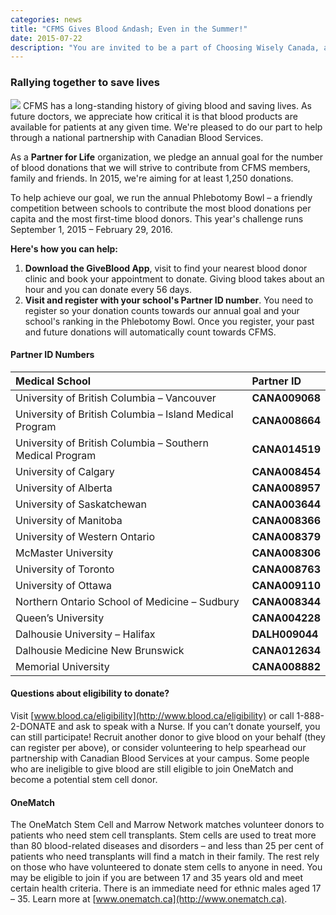 ```yaml
---
categories: news
title: "CFMS Gives Blood &ndash; Even in the Summer!"
date: 2015-07-22
description: "You are invited to be a part of Choosing Wisely Canada, a grassroots, physician-led campaign to engage physicians and patients in conversations about unnecessary tests, treatments and procedures."
---
```


### **Rallying together to save lives**

<img class="right" src="{{site.root}}/images/news-images/CAN-BLOOD.jpg">
CFMS has a long-standing history of giving blood and saving lives. As future doctors, we appreciate how critical it is that blood products are available for patients at any given time. We're pleased to do our part to help through a national partnership with Canadian Blood Services.  

As a **Partner for Life** organization, we pledge an annual goal for the number of blood donations that we will strive to contribute from CFMS members, family and friends. In 2015, we're aiming for at least 1,250 donations. 

To help achieve our goal, we run the annual Phlebotomy Bowl – a friendly competition between schools to contribute the most blood donations per capita and the most first-time blood donors. This year's challenge runs September 1, 2015 – February 29, 2016. 

**Here's how you can help:** 

1. **Download the GiveBlood App**, visit to find your nearest blood donor clinic and book your appointment to donate. Giving blood takes about an hour and you can donate every 56 days. 
2. **Visit and register with your school's Partner ID number**. You need to register so your donation counts towards our annual goal and your school's ranking in the Phlebotomy Bowl. Once you register, your past and future donations will automatically count towards CFMS.

#### **Partner ID Numbers**

| Medical School | Partner ID |
|:-|:-|
| University of British Columbia – Vancouver | **CANA009068** |
| University of British Columbia – Island Medical Program | **CANA008664** |
| University of British Columbia – Southern Medical Program | **CANA014519** |
| University of Calgary | **CANA008454** |
| University of Alberta | **CANA008957** |
| University of Saskatchewan | **CANA003644** |
| University of Manitoba | **CANA008366** |
| University of Western Ontario | **CANA008379** |
| McMaster University | **CANA008306** |
| University of Toronto | **CANA008763** |
| University of Ottawa | **CANA009110** |
| Northern Ontario School of Medicine – Sudbury | **CANA008344** |
| Queen’s University | **CANA004228** |
| Dalhousie University – Halifax | **DALH009044**| 
| Dalhousie Medicine New Brunswick | **CANA012634** |
| Memorial University | **CANA008882** |

#### **Questions about eligibility to donate?**
Visit [www.blood.ca/eligibility](http://www.blood.ca/eligibility) or call 1-888-2-DONATE and ask to speak with a Nurse. If you can’t donate yourself, you can still participate! Recruit another donor to give blood on your behalf (they can register per above), or consider volunteering to help spearhead our partnership with Canadian Blood Services at your campus. Some people who are ineligible to give blood are still eligible to join OneMatch and become a potential stem cell donor. 

#### **OneMatch**
The OneMatch Stem Cell and Marrow Network matches volunteer donors to patients who need stem cell transplants. Stem cells are used to treat more than 80 blood-related diseases and disorders – and less than 25 per cent of patients who need transplants will find a match in their family. The rest rely on those who have volunteered to donate stem cells to anyone in need. You may be eligible to join if you are between 17 and 35 years old and meet certain health criteria. There is an immediate need for ethnic males aged 17 – 35. Learn more at [www.onematch.ca](http://www.onematch.ca).